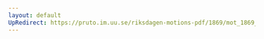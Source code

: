 ```yaml
---
layout: default
UpRedirect: https://pruto.im.uu.se/riksdagen-motions-pdf/1869/mot_1869__fk__46/mot_1869__fk__46-004.pdf
---
```

